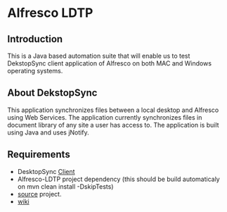 # Alfresco LDTP
## Introduction
This is a Java based automation suite that will enable us to test DekstopSync client application of Alfresco on both MAC and Windows operating systems.

## About DekstopSync
This application synchronizes files between a local desktop and Alfresco using Web Services. The application currently synchronizes files in document library of any site a user has access to. The application is built using Java and uses jNotify.

## Requirements
* DesktopSync [Client]( http://sourceforge.net/projects/alfrescodesktop/files/)
* Alfresco-LDTP project dependency (this should be build automaticaly on mvn clean install -DskipTests)
* [source](https://github.com/AlfrescoTestAutomation/alfresco-ldtp/) project.
* [wiki](https://github.com/AlfrescoTestAutomation/alfresco-ldtp/wiki)
